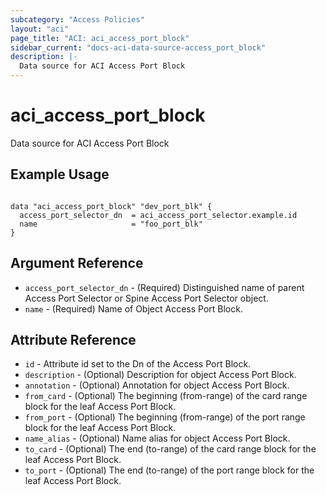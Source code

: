 ```yaml
---
subcategory: "Access Policies"
layout: "aci"
page_title: "ACI: aci_access_port_block"
sidebar_current: "docs-aci-data-source-access_port_block"
description: |-
  Data source for ACI Access Port Block
---
```


# aci_access_port_block

Data source for ACI Access Port Block

## Example Usage

```hcl

data "aci_access_port_block" "dev_port_blk" {
  access_port_selector_dn  = aci_access_port_selector.example.id
  name                     = "foo_port_blk"
}

```

## Argument Reference

- `access_port_selector_dn` - (Required) Distinguished name of parent Access Port Selector or Spine Access Port Selector object.
- `name` - (Required) Name of Object Access Port Block.

## Attribute Reference

- `id` - Attribute id set to the Dn of the Access Port Block.
- `description` - (Optional) Description for object Access Port Block.
- `annotation` - (Optional) Annotation for object Access Port Block.
- `from_card` - (Optional) The beginning (from-range) of the card range block for the leaf Access Port Block.
- `from_port` - (Optional) The beginning (from-range) of the port range block for the leaf Access Port Block.
- `name_alias` - (Optional) Name alias for object Access Port Block.
- `to_card` - (Optional) The end (to-range) of the card range block for the leaf Access Port Block.
- `to_port` - (Optional) The end (to-range) of the port range block for the leaf Access Port Block.
